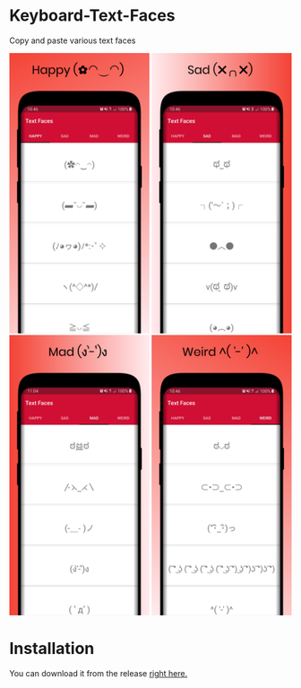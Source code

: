 # Keyboard-Text-Faces
Copy and paste various text faces

<p float="left">
  <img src= "screenshots/screenshot1.png" width="250" />
  <img src= "screenshots/screenshot2.png" width="250" /> 
  <img src= "screenshots/screenshot3.png" width="250" />
  <img src= "screenshots/screenshot4.png" width="250" />
</p>


# Installation
You can download it from the release [right here.](https://github.com/That1guy17/Keyboard-Text-Faces/releases/tag/v1.0)

